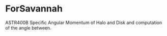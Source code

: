 # ForSavannah

ASTR400B 
Specific Angular Momentum of Halo and Disk and computation of the angle between. 
